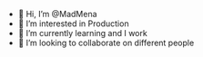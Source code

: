- 👋 Hi, I’m @MadMena
- 👀 I’m interested in Production 
- 🌱 I’m currently learning and I work 
- 💞️ I’m looking to collaborate on different people


<!---
MadMena/MadMena is a ✨ special ✨ repository because its `README.md` (this file) appears on your GitHub profile.
You can click the Preview link to take a look at your changes.
--->
